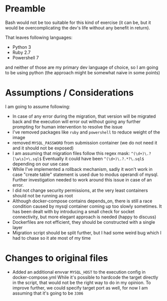 # Preamble
Bash would not be too suitable for this kind of exercise 
(it can be, but it would be overcomplicating the dev's life without any benefit in return).

That leaves following languages:
* Python 3
* Ruby 2.7
* Powershell 7

and neither of those are my primary dev language of choice, so I am going to be using python (the approach might be somewhat naive in some points)

# Assumptions / Considerations
I am going to assume following:
* In case of any error during the migration, that version will be migrated back and the execution will error out without going any further prompting for human intervention to resolve the issue
* I've removed packages like `ruby`  and `powershell` to reduce weight of the image
* removed `MYSQL_PASSWORD` from submission container (we do not need it and it should not be exposed)
* I am assuming that migration files follow this regex mask: `^(\d+)\.?[\w\s]+\.sql$` Eventually it could have been `^(\d+)\.?.*?\.sql$` depending on our use case
* While I've implemented a rollback mechanism, sadly it won't work in case "create table" statement is used due to modus operandi of mysql. Further investigation needed to work around this issue in case of an error.
* I did not change security permissions, at the very least containers should not be running as root
* Although docker-compose contains depends_on, there is still a race condition caused by mysql container coming up too slowly sometimes. It has been dealt with by introducing a small check for socket connectivity, but more elegant approach is needed (happy to discuss)
* Dockerfiles are not efficient, they should be constructed with a single layer
* Migration script should be split further, but I had some weird bug which I had to chase so it ate most of my time 

# Changes to original files
* Added an additional envvar `MYSQL_HOST` to the execution config in docker-compose.yml While it's possible to hardcode the target directly in the script, that would not be the right way to do in my opinion. To improve further, we could specify target port as well, for now I am assuming that it's going to be `3306`
